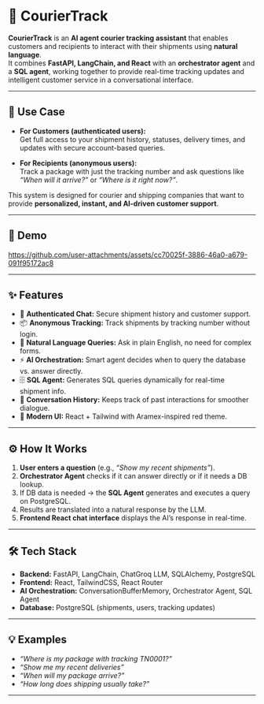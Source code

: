 # 🚚 CourierTrack

**CourierTrack** is an **AI agent courier tracking assistant** that enables customers and recipients to interact with their shipments using **natural language**.  
It combines **FastAPI, LangChain, and React** with an **orchestrator agent** and a **SQL agent**, working together to provide real-time tracking updates and intelligent customer service in a conversational interface. 

---

## 🎯 Use Case 

- **For Customers (authenticated users):**  
  Get full access to your shipment history, statuses, delivery times, and updates with secure account-based queries.

- **For Recipients (anonymous users):**  
  Track a package with just the tracking number and ask questions like *“When will it arrive?”* or *“Where is it right now?”*.

This system is designed for courier and shipping companies that want to provide **personalized, instant, and AI-driven customer support**.

---

## 🎥 Demo

https://github.com/user-attachments/assets/cc70025f-3886-46a0-a679-091f95172ac8


---

## ✨ Features

- 🔐 **Authenticated Chat:** Secure shipment history and customer support.  
- 📦 **Anonymous Tracking:** Track shipments by tracking number without login.  
- 💬 **Natural Language Queries:** Ask in plain English, no need for complex forms.  
- ⚡ **AI Orchestration:** Smart agent decides when to query the database vs. answer directly.  
- 🗄️ **SQL Agent:** Generates SQL queries dynamically for real-time shipment info.  
- 📜 **Conversation History:** Keeps track of past interactions for smoother dialogue.  
- 🎨 **Modern UI:** React + Tailwind with Aramex-inspired red theme.  

---

## ⚙️ How It Works

1. **User enters a question** (e.g., *“Show my recent shipments”*).  
2. **Orchestrator Agent** checks if it can answer directly or if it needs a DB lookup.  
3. If DB data is needed → the **SQL Agent** generates and executes a query on PostgreSQL.  
4. Results are translated into a natural response by the LLM.  
5. **Frontend React chat interface** displays the AI’s response in real-time.  

---

## 🛠 Tech Stack

- **Backend:** FastAPI, LangChain, ChatGroq LLM, SQLAlchemy, PostgreSQL  
- **Frontend:** React, TailwindCSS, React Router  
- **AI Orchestration:** ConversationBufferMemory, Orchestrator Agent, SQL Agent  
- **Database:** PostgreSQL (shipments, users, tracking updates)  

---

## 💡 Examples

- *“Where is my package with tracking TN0001?”*  
- *“Show me my recent deliveries”*  
- *“When will my package arrive?”*  
- *“How long does shipping usually take?”*  

---

